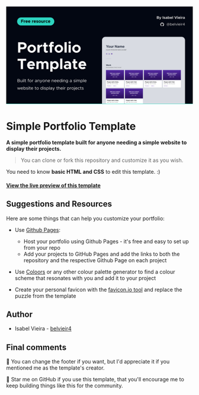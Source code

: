 ![Image showcasing a preview of the template with the text Portfolio Template, Free resource and Built for anyone needing a simple website to display their projects](imgs/template-img.jpg)

# Simple Portfolio Template

**A simple portfolio template built for anyone needing a simple website to display their projects.**

> You can clone or fork this repository and customize it as you wish.

You need to know **basic HTML and CSS** to edit this template. :)

#### [View the live preview of this template](https://belvieir4.github.io/portfolio/)

## Suggestions and Resources

Here are some things that can help you customize your portfolio:

- Use [Github Pages](https://pages.github.com):

  - Host your portfolio using Github Pages - it's free and easy to set up from your repo
  - Add your projects to GitHub Pages and add the links to both the repository and the respective Github Page on each project

- Use [Coloors](https://coolors.co) or any other colour palette generator to find a colour scheme that resonates with you and add it to your project

- Create your personal favicon with the [favicon.io tool](https://favicon.io) and replace the puzzle from the template

## Author

- Isabel Vieira - [belvieir4](https://github.com/belvieir4)

## Final comments

💙 You can change the footer if you want, but I'd appreciate it if you mentioned me as the template's creator.

🌟 Star me on GitHub if you use this template, that you'll encourage me to keep building things like this for the community.
